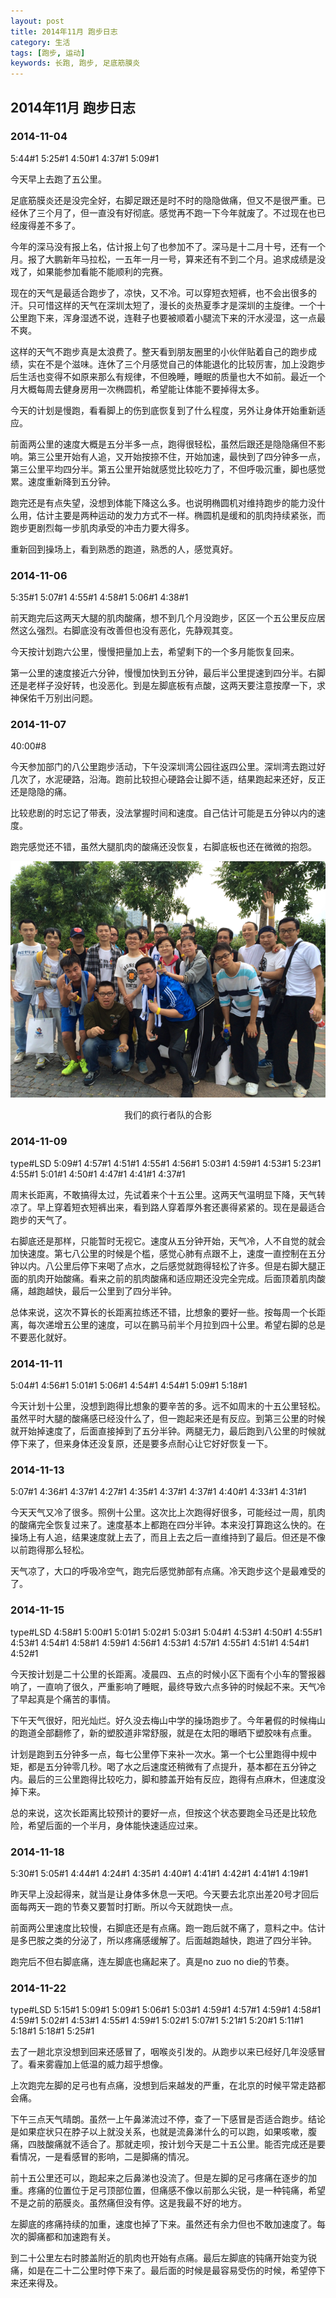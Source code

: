 ```yaml
---
layout: post
title: 2014年11月 跑步日志
category: 生活
tags: [跑步, 运动]
keywords: 长跑, 跑步, 足底筋膜炎
---
```


## 2014年11月 跑步日志

### 2014-11-04

5:44#1
5:25#1
4:50#1
4:37#1
5:09#1

今天早上去跑了五公里。

足底筋膜炎还是没完全好，右脚足跟还是时不时的隐隐做痛，但又不是很严重。已经休了三个月了，但一直没有好彻底。感觉再不跑一下今年就废了。不过现在也已经废得差不多了。

今年的深马没有报上名，估计报上句了也参加不了。深马是十二月十号，还有一个月。报了大鹏新年马拉松，一五年一月一号，算来还有不到二个月。追求成绩是没戏了，如果能参加看能不能顺利的完赛。

现在的天气是最适合跑步了，凉快，又不冷。可以穿短衣短裤，也不会出很多的汗。只可惜这样的天气在深圳太短了，漫长的炎热夏季才是深圳的主旋律。一个十公里跑下来，浑身湿透不说，连鞋子也要被顺着小腿流下来的汗水浸湿，这一点最不爽。

这样的天气不跑步真是太浪费了。整天看到朋友圈里的小伙伴贴着自己的跑步成绩，实在不是个滋味。连休了三个月感觉自己的体能退化的比较厉害，加上没跑步后生活也变得不如原来那么有规律，不但晚睡，睡眠的质量也大不如前。最近一个月大概每周去健身房用一次椭圆机，希望能让体能不要掉得太多。

今天的计划是慢跑，看看脚上的伤到底恢复到了什么程度，另外让身体开始重新适应。

前面两公里的速度大概是五分半多一点，跑得很轻松，虽然后跟还是隐隐痛但不影响。第三公里开始有人追，又开始按捺不住，开始加速，最快到了四分钟多一点，第三公里平均四分半。第五公里开始就感觉比较吃力了，不但呼吸沉重，脚也感觉累。速度重新降到五分钟。

跑完还是有点失望，没想到体能下降这么多。也说明椭圆机对维持跑步的能力没什么用，估计主要是两种运动的发力方式不一样。椭圆机是缓和的肌肉持续紧张，而跑步更剧烈每一步肌肉承受的冲击力要大得多。

重新回到操场上，看到熟悉的跑道，熟悉的人，感觉真好。

### 2014-11-06

5:35#1
5:07#1
4:55#1
4:58#1
5:06#1
4:38#1

前天跑完后这两天大腿的肌肉酸痛，想不到几个月没跑步，区区一个五公里反应居然这么强烈。右脚底没有改善但也没有恶化，先静观其变。

今天按计划跑六公里，慢慢把量加上去，希望剩下的一个多月能恢复回来。

第一公里的速度接近六分钟，慢慢加快到五分钟，最后半公里提速到四分半。右脚还是老样子没好转，也没恶化。到是左脚底板有点酸，这两天要注意按摩一下，求神保佑千万别出问题。

### 2014-11-07

40:00#8

今天参加部门的八公里跑步活动，下午没深圳湾公园往返四公里。深圳湾去跑过好几次了，水泥硬路，沿海。跑前比较担心硬路会让脚不适，结果跑起来还好，反正还是隐隐的痛。

比较悲剧的时忘记了带表，没法掌握时间和速度。自己估计可能是五分钟以内的速度。

跑完感觉还不错，虽然大腿肌肉的酸痛还没恢复，右脚底板也还在微微的抱怨。

![我们的疯行者队合影](https://raw.githubusercontent.com/RockyPan/rockypan.github.com/master/asset/2014-11-07-running-log.png)
<center>我们的疯行者队的合影</center>

### 2014-11-09

type#LSD
5:09#1
4:57#1
4:51#1
4:55#1
4:56#1
5:03#1
4:59#1
4:53#1
5:23#1
4:55#1
5:01#1
4:50#1
4:47#1
4:41#1
4:37#1

周末长距离，不敢搞得太过，先试着来个十五公里。这两天气温明显下降，天气转凉了。早上穿着短衣短裤出来，看到路人穿着厚外套还裹得紧紧的。现在是最适合跑步的天气了。

右脚底还是那样，只能暂时无视它。速度从五分钟开始，天气冷，人不自觉的就会加快速度。第七八公里的时候是个槛，感觉心肺有点跟不上，速度一直控制在五分钟以内。八公里后停下来喝了点水，之后感觉就跑得轻松了许多。但是右脚大腿正面的肌肉开始酸痛。看来之前的肌肉酸痛和适应期还没完全完成。后面顶着肌肉酸痛，越跑越快，最后一公里到了四分半钟。

总体来说，这次不算长的长距离拉练还不错，比想象的要好一些。按每周一个长距离，每次递增五公里的速度，可以在鹏马前半个月拉到四十公里。希望右脚的总是不要恶化就好。

### 2014-11-11

5:04#1
4:56#1
5:01#1
5:06#1
4:54#1
4:54#1
5:09#1
5:18#1

今天计划十公里，没想到跑得比想象的要辛苦的多。远不如周末的十五公里轻松。虽然平时大腿的酸痛感已经没什么了，但一跑起来还是有反应。到第三公里的时候就开始掉速度了，后面直接掉到了五分半钟。两腿无力，最后跑到八公里的时候就停下来了，但来身体还没复原，还是要多点耐心让它好好恢复一下。

### 2014-11-13

5:07#1
4:36#1
4:37#1
4:27#1
4:35#1
4:37#1
4:37#1
4:40#1
4:33#1
4:31#1

今天天气又冷了很多。照例十公里。这次比上次跑得好很多，可能经过一周，肌肉的酸痛完全恢复过来了。速度基本上都跑在四分半钟。本来没打算跑这么快的。在操场上有人追，结果速度就上去了，而且上去之后一直维持到了最后。但还是不像以前跑得那么轻松。

天气凉了，大口的呼吸冷空气，跑完后感觉肺部有点痛。冷天跑步这个是最难受的了。

### 2014-11-15

type#LSD
4:58#1
5:00#1
5:01#1
5:02#1
5:03#1
5:04#1
4:53#1
4:50#1
4:55#1
4:53#1
4:54#1
4:58#1
4:59#1
4:56#1
4:53#1
4:57#1
4:55#1
4:51#1
4:54#1
4:52#1

今天按计划是二十公里的长距离。凌晨四、五点的时候小区下面有个小车的警报器响了，一直响了很久，严重影响了睡眠，最终导致六点多钟的时候起不来。天气冷了早起真是个痛苦的事情。

下午天气很好，阳光灿烂。好久没去梅山中学的操场跑步了。今年暑假的时候梅山的跑道全部翻修了，新的塑胶道非常舒服，就是在太阳的曝晒下塑胶味有点重。

计划是跑到五分钟多一点，每七公里停下来补一次水。第一个七公里跑得中规中矩，都是五分钟零几秒。喝了水之后速度还稍微有了点提升，基本都在五分钟之内。最后的三公里跑得比较吃力，脚和膝盖开始有反应，跑得有点麻木，但速度没掉下来。

总的来说，这次长距离比较预计的要好一点，但按这个状态要跑全马还是比较危险，希望后面的一个半月，身体能快速适应过来。

### 2014-11-18

5:30#1
5:05#1
4:44#1
4:24#1
4:35#1
4:40#1
4:41#1
4:42#1
4:41#1
4:19#1


昨天早上没起得来，就当是让身体多休息一天吧。今天要去北京出差20号才回后面每两天一跑的节奏又要暂时打断。所以今天就跑快一点。

前面两公里速度比较慢，右脚底还是有点痛。跑一跑后就不痛了，意料之中。估计是多巴胺之类的分泌了，所以疼痛感缓解了。后面越跑越快，跑进了四分半钟。

跑完后不但右脚底痛，连左脚底也痛起来了。真是no zuo no die的节奏。

### 2014-11-22

type#LSD
5:15#1
5:09#1
5:09#1
5:06#1
5:03#1
4:59#1
4:57#1
4:59#1
4:58#1
4:59#1
5:02#1
4:53#1
4:55#1
4:59#1
5:02#1
5:07#1
5:21#1
5:20#1
5:11#1
5:18#1
5:18#1
5:25#1


去了一趟北京没想到回来还感冒了，咽喉炎引发的。从跑步以来已经好几年没感冒了。看来雾霾加上低温的威力超乎想像。

上次跑完左脚的足弓也有点痛，没想到后来越发的严重，在北京的时候平常走路都会痛。

下午三点天气晴朗。虽然一上午鼻涕流过不停，查了一下感冒是否适合跑步。结论是如果症状只在脖子以上就没关系，也就是流鼻涕什么的可以跑，如果咳嗽，腹痛，四肢酸痛就不适合了。那就走呗，按计划今天是二十五公里。能否完成还是要看情况，一是看感冒的影响，二是脚痛的情况。

前十五公里还可以，跑起来之后鼻涕也没流了。但是左脚的足弓疼痛在逐步的加重。疼痛的位置位于足弓顶部位置，但痛感不像以前那么尖锐，是一种钝痛，希望不是之前的筋膜炎。虽然痛但没有停。这是我最不好的地方。

左脚底的疼痛持续的加重，速度也掉了下来。虽然还有余力但也不敢加速度了。每次的脚痛都和加速跑有关。

到二十公里左右时膝盖附近的肌肉也开始有点痛。最后左脚底的钝痛开始变为锐痛，如是在二十二公里时停下来了。最后面的时候是最容易受伤的时候，希望停下来还来得及。

